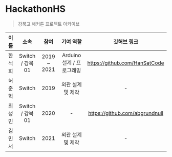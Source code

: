 # HackathonHS
> 강북고 해커톤 프로젝트 아카이브

이름|소속|참여|기여 역할|깃허브 링크
:---:|:---:|:---:|:---:|:---:
한석희|Switch / 강북01|2019 ~ 2021|Arduino 설계 / 프로그래밍|https://github.com/HanSatCode
허준혁|Switch|2019|외관 설계 및 제작|-
최성민|Switch / 강북01|2020|-|https://github.com/abgrundnull
김민서|Switch|2021|외관 설계 및 제작|-

